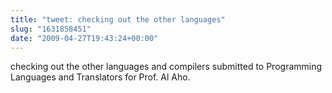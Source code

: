 ```yaml
---
title: "tweet: checking out the other languages"
slug: "1631858451"
date: "2009-04-27T19:43:24+00:00"
---
```

checking out the other languages and compilers submitted to Programming Languages and Translators for Prof. Al Aho.